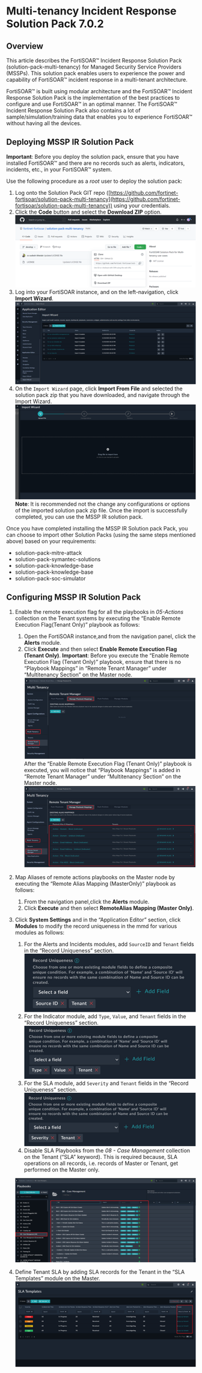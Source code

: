 # Multi-tenancy Incident Response Solution Pack 7.0.2

## Overview

This article describes the FortiSOAR™ Incident Response Solution Pack (solution-pack-multi-tenancy) for Managed Security Service Providers (MSSPs). This solution pack enables users to experience the power and capability of FortiSOAR™ incident response in a multi-tenant architecture.

FortiSOAR™ is built using modular architecture and the FortiSOAR™ Incident Response Solution Pack is the implementation of the best practices to configure and use FortiSOAR™ in an optimal manner. The FortiSOAR™ Incident Response Solution Pack also contains a lot of sample/simulation/training data that enables you to experience FortiSOAR™ without having all the devices.

## Deploying MSSP IR Solution Pack

**Important**: Before you deploy the solution pack, ensure that you have installed FortiSOAR™ and there are no records such as alerts, indicators, incidents, etc., in your FortiSOAR™ system.

Use the following procedure as a *root* user to deploy the solution pack:

1. Log onto the Solution Pack GIT repo ([https://github.com/fortinet-fortisoar/solution-pack-multi-tenancy](https://github.com/fortinet-fortisoar/solution-pack-multi-tenancy)) using your credentials.
2. Click the **Code** button and select the **Download ZIP** option.
   ![Fortinet-FortiSOAR GIT branch > Code >Download the solution pack zip](media/MSSPSolutionPackZip.png)
3. Log into your FortiSOAR instance, and on the left-navigation, click **Import Wizard**.
   ![Import Wizard](media/importWizard.png)
4. On the `Import Wizard` page, click **Import From File** and selected the solution pack zip that you have downloaded, and navigate through the Import Wizard.
   ![Importing the IR Solution Pack zip file](media/importIRCP.png)
   **Note**: It is recommended not the change any configurations or options of the imported solution pack zip file.
   Once the import is successfully completed, you can use the MSSP IR solution pack.



Once you have completed installing the MSSP IR Solution pack Pack, you can choose to import other Solution Packs (using the same steps mentioned above) based on your requirements:

- solution-pack-mitre-attack
- solution-pack-symantec-solutions
- solution-pack-knowledge-base
- solution-pack-knowledge-base
- solution-pack-soc-simulator

## Configuring MSSP IR Solution Pack

1. Enable the remote execution flag for all the playbooks in *05-Actions* collection on the Tenant systems by executing the “Enable Remote Execution Flag(Tenant Only)” playbook as follows:
    1. Open the FortiSOAR instance,and from the navigation panel, click the **Alerts** module.
    2. Click **Execute** and then select **Enable Remote Execution Flag (Tenant Only)**.
       **Important**: Before you execute the “Enable Remote Execution Flag (Tenant Only)” playbook, ensure that there is no “Playbook Mappings” in “Remote Tenant Manager” under “Multitenancy Section” on the Master node. 
       ![Remote Tenant Manager](media/remoteTenantMngr.png)
       After the “Enable Remote Execution Flag (Tenant Only)” playbook is executed,
       you will notice that “Playbook Mappings” is added in “Remote Tenant Manager”
       under “Multitenancy Section” on the Master node.
       ![Manage Playbook Mapping](media/managePbMappings.png)
2. Map Aliases of remote actions playbooks on the Master node by executing the “Remote Alias Mapping (MasterOnly)” playbook as follows:
    1. From the navigation panel,click the **Alerts** module.
    2. Click **Execute** and then select **RemoteAlias Mapping (Master Only)**.


3.    Click **System Settings** and in the “Application Editor” section, click **Modules** to modify the record uniqueness in the mmd for various modules as follows:
      1.    For the Alerts and Incidents modules, add `SourceID` and `Tenant` fields in the “Record Uniqueness” section.
            ![Alerts Module - Adding Record Uniqueness](media/alertRecordUniqueness.png)
      2.    For the Indicator module, add `Type`, `Value`, and `Tenant` fields in the “Record Uniqueness” section.
        ![Indicator Module - Adding Record Uniqueness](media/indicatorRecordUniqueness.png)
      3.    For the SLA module, add `Severity` and `Tenant` fields in the “Record Uniqueness” section.
        ![SLA Module - Adding Record Uniqueness](media/slaRecordUniqueness.png)
      4.    Disable SLA Playbooks from the *08 - Case Management* collection on the Tenant (“SLA” keyword). This is required because, SLA operations on all records, i.e. records of Master or Tenant, get performed on the Master only.

      ![Disabling SLA Playbooks](media/disbaleSLAPbs.png)
4. Define Tenant SLA by adding SLA records for the Tenant in the “SLA Templates” module on the Master.
      ![Adding SLA Templates](media/addSLATemplates.png)